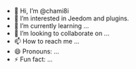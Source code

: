 - 👋 Hi, I’m @chami8i
- 👀 I’m interested in Jeedom and plugins.
- 🌱 I’m currently learning ...
- 💞️ I’m looking to collaborate on ...
- 📫 How to reach me ...
- 😄 Pronouns: ...
- ⚡ Fun fact: ...

<!---
chami8i/chami8i is a ✨ special ✨ repository because its `README.md` (this file) appears on your GitHub profile.
You can click the Preview link to take a look at your changes.
--->
